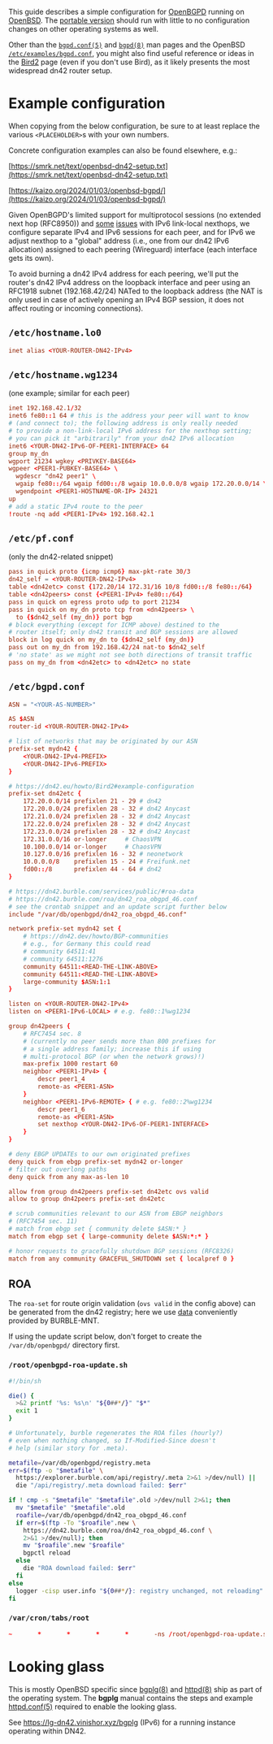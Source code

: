 This guide describes a simple configuration for [OpenBGPD](https://openbgpd.org) running on [OpenBSD](https://openbsd.org).
The [portable version](https://openbgpd.org/ftp.html) should run with little to no configuration changes on other operating systems as well.

Other than the
[`bgpd.conf(5)`](https://man.openbsd.org/bgpd.conf.5) and
[`bgpd(8)`](http://man.openbsd.org/bgpd.8) man pages and the
OpenBSD
[`/etc/examples/bgpd.conf`](http://cvsweb.openbsd.org/cgi-bin/cvsweb/~checkout~/src/etc/examples/bgpd.conf?rev=HEAD&content-type=text/plain&only_with_tag=MAIN),
you might also find useful reference or ideas in the
[Bird2](/howto/Bird2) page (even if you don't use Bird), as
it likely presents the most widespread dn42 router setup.

# Example configuration
When copying from the below configuration, be sure to at
least replace the various `<PLACEHOLDER>`s with your own
numbers.

Concrete configuration examples can also be found elsewhere,
e.g.:

[https://smrk.net/text/openbsd-dn42-setup.txt](https://smrk.net/text/openbsd-dn42-setup.txt)

[https://kaizo.org/2024/01/03/openbsd-bgpd/](https://kaizo.org/2024/01/03/openbsd-bgpd/)

Given OpenBGPD's limited support for multiprotocol sessions
(no extended next hop (RFC8950)) and
[some](https://marc.info/?l=openbgpd-users&m=159983144408845&w=2)
[issues](https://marc.info/?l=openbgpd-users&m=165605427017298&w=2)
with IPv6 link-local nexthops, we configure separate IPv4
and IPv6 sessions for each peer, and for IPv6 we adjust
nexthop to a "global" address (i.e., one from our dn42 IPv6
allocation) assigned to each peering (Wireguard) interface
(each interface gets its own).

To avoid burning a dn42 IPv4 address for each peering, we'll
put the router's dn42 IPv4 address on the loopback interface
and peer using an RFC1918 subnet (192.168.42/24) NATed to
the loopback address (the NAT is only used in case of
actively opening an IPv4 BGP session, it does not affect
routing or incoming connections).

## `/etc/hostname.lo0`

```conf
inet alias <YOUR-ROUTER-DN42-IPv4>
```

## `/etc/hostname.wg1234`
(one example; similar for each peer)

```conf
inet 192.168.42.1/32
inet6 fe80::1 64 # this is the address your peer will want to know
# (and connect to); the following address is only really needed
# to provide a non-link-local IPv6 address for the nexthop setting;
# you can pick it "arbitrarily" from your dn42 IPv6 allocation
inet6 <YOUR-DN42-IPv6-OF-PEER1-INTERFACE> 64
group my_dn
wgport 21234 wgkey <PRIVKEY-BASE64>
wgpeer <PEER1-PUBKEY-BASE64> \
  wgdescr "dn42 peer1" \
  wgaip fe80::/64 wgaip fd00::/8 wgaip 10.0.0.0/8 wgaip 172.20.0.0/14 \
  wgendpoint <PEER1-HOSTNAME-OR-IP> 24321
up
# add a static IPv4 route to the peer
!route -nq add <PEER1-IPv4> 192.168.42.1
```

## `/etc/pf.conf`
(only the dn42-related snippet)

```conf
pass in quick proto {icmp icmp6} max-pkt-rate 30/3
dn42_self = <YOUR-ROUTER-DN42-IPv4>
table <dn42etc> const {172.20/14 172.31/16 10/8 fd00::/8 fe80::/64}
table <dn42peers> const {<PEER1-IPv4> fe80::/64}
pass in quick on egress proto udp to port 21234
pass in quick on my_dn proto tcp from <dn42peers> \
  to {$dn42_self (my_dn)} port bgp
# block everything (except for ICMP above) destined to the
# router itself; only dn42 transit and BGP sessions are allowed
block in log quick on my_dn to {$dn42_self (my_dn)}
pass out on my_dn from 192.168.42/24 nat-to $dn42_self
# 'no state' as we might not see both directions of transit traffic
pass on my_dn from <dn42etc> to <dn42etc> no state
```

## `/etc/bgpd.conf`
```conf
ASN = "<YOUR-AS-NUMBER>"

AS $ASN
router-id <YOUR-ROUTER-DN42-IPv4>

# list of networks that may be originated by our ASN
prefix-set mydn42 {
	<YOUR-DN42-IPv4-PREFIX>
	<YOUR-DN42-IPv6-PREFIX>
}

# https://dn42.eu/howto/Bird2#example-configuration
prefix-set dn42etc {
	172.20.0.0/14 prefixlen 21 - 29	# dn42
	172.20.0.0/24 prefixlen 28 - 32	# dn42 Anycast
	172.21.0.0/24 prefixlen 28 - 32	# dn42 Anycast
	172.22.0.0/24 prefixlen 28 - 32	# dn42 Anycast
	172.23.0.0/24 prefixlen 28 - 32	# dn42 Anycast
	172.31.0.0/16 or-longer		# ChaosVPN
	10.100.0.0/14 or-longer		# ChaosVPN
	10.127.0.0/16 prefixlen 16 - 32	# neonetwork
	10.0.0.0/8    prefixlen 15 - 24	# Freifunk.net
	fd00::/8      prefixlen 44 - 64	# dn42
}

# https://dn42.burble.com/services/public/#roa-data
# https://dn42.burble.com/roa/dn42_roa_obgpd_46.conf
# see the crontab snippet and an update script further below
include "/var/db/openbgpd/dn42_roa_obgpd_46.conf"

network prefix-set mydn42 set {
	# https://dn42.dev/howto/BGP-communities
	# e.g., for Germany this could read
	# community 64511:41
	# community 64511:1276
	community 64511:<READ-THE-LINK-ABOVE>
	community 64511:<READ-THE-LINK-ABOVE>
	large-community $ASN:1:1
}

listen on <YOUR-ROUTER-DN42-IPv4>
listen on <PEER1-IPv6-LOCAL> # e.g. fe80::1%wg1234

group dn42peers {
	# RFC7454 sec. 8
	# (currently no peer sends more than 800 prefixes for
	# a single address family; increase this if using
	# multi-protocol BGP (or when the network grows)!)
	max-prefix 1000 restart 60
	neighbor <PEER1-IPv4> {
		descr peer1_4
		remote-as <PEER1-ASN>
	}
	neighbor <PEER1-IPv6-REMOTE> { # e.g. fe80::2%wg1234
		descr peer1_6
		remote-as <PEER1-ASN>
		set nexthop <YOUR-DN42-IPv6-OF-PEER1-INTERFACE>
	}
}

# deny EBGP UPDATEs to our own originated prefixes
deny quick from ebgp prefix-set mydn42 or-longer
# filter out overlong paths
deny quick from any max-as-len 10

allow from group dn42peers prefix-set dn42etc ovs valid
allow to group dn42peers prefix-set dn42etc

# scrub communities relevant to our ASN from EBGP neighbors
# (RFC7454 sec. 11)
# match from ebgp set { community delete $ASN:* }
match from ebgp set { large-community delete $ASN:*:* }

# honor requests to gracefully shutdown BGP sessions (RFC8326)
match from any community GRACEFUL_SHUTDOWN set { localpref 0 }
```

## ROA

The `roa-set` for route origin validation (`ovs valid` in
the config above) can be generated from the dn42 registry;
here we use
[data](https://dn42.burble.com/services/public/#roa-data)
conveniently provided by BURBLE-MNT.

If using the update script below, don't forget to create the
`/var/db/openbgpd/` directory first.

### `/root/openbgpd-roa-update.sh`
```sh
#!/bin/sh

die() {
  >&2 printf '%s: %s\n' "${0##*/}" "$*"
  exit 1
}

# Unfortunately, burble regenerates the ROA files (hourly?)
# even when nothing changed, so If-Modified-Since doesn't
# help (similar story for .meta).

metafile=/var/db/openbgpd/registry.meta
err=$(ftp -o "$metafile" \
  https://explorer.burble.com/api/registry/.meta 2>&1 >/dev/null) ||
  die "/api/registry/.meta download failed: $err"

if ! cmp -s "$metafile" "$metafile".old >/dev/null 2>&1; then
  mv "$metafile" "$metafile".old
  roafile=/var/db/openbgpd/dn42_roa_obgpd_46.conf
  if err=$(ftp -To "$roafile".new \
    https://dn42.burble.com/roa/dn42_roa_obgpd_46.conf \
    2>&1 >/dev/null); then
    mv "$roafile".new "$roafile"
    bgpctl reload
  else
    die "ROA download failed: $err"
  fi
else
  logger -cisp user.info "${0##*/}: registry unchanged, not reloading"
fi
```

### `/var/cron/tabs/root`
```conf
~       *       *       *       *       -ns /root/openbgpd-roa-update.sh
```

# Looking glass
This is mostly OpenBSD specific since [bgplg(8)](http://man.openbsd.org/bgplg.8) and [httpd(8)](http://man.openbsd.org/httpd.8) ship as part of the operating system.
The **bgplg** manual contains the steps and example [httpd.conf(5)](http://man.openbsd.org/httpd.conf.5) required to enable the looking glass.

See <https://lg-dn42.vinishor.xyz/bgplg> (IPv6) for a
running instance operating within DN42.
